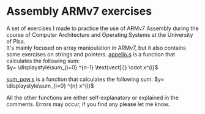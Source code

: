 # Assembly ARMv7 exercises

A set of exercises I made to practice the use of ARMv7 Assembly during the course of Computer Architecture and Operating Systems at the University of Pisa.\
It's mainly focused on array manipulation in ARMv7, but it also contains some exercises on strings and pointers.
[appello.s](appello.s) is a function that calculates the following sum:\
$y= \displaystyle\sum_{i=0} ^{n-1} \text{vect[i]} \cdot x^{i}$

[sum_pow.s](sum_pow.s) is a function that calculates the following sum: $y= \displaystyle\sum_{i=0} ^{n} x^{i}$

All the other functions are either self-explanatory or explained in the comments.
Errors may occur, if you find any please let me know.

